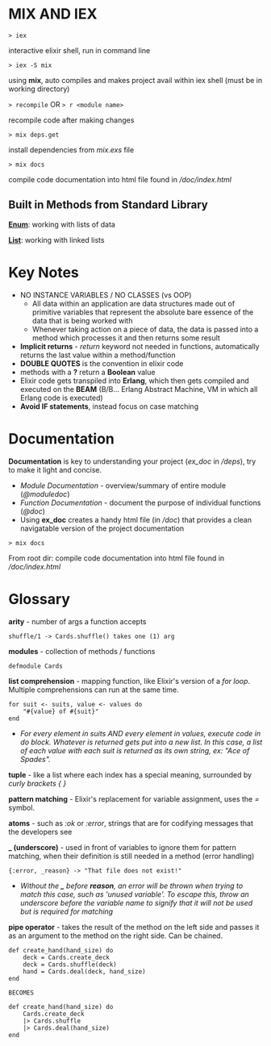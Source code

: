# MIX AND IEX
```> iex```

interactive elixir shell, run in command line

```> iex -S mix```

using **mix**, auto compiles and makes project avail within iex shell (must be in working directory)

```> recompile``` OR ```> r <module name>```

recompile code after making changes

```> mix deps.get```

install dependencies from *mix.exs* file

```> mix docs```

compile code documentation into html file found in */doc/index.html*


## Built in Methods from Standard Library
[**Enum**](https://hexdocs.pm/elixir/Enum.html): working with lists of data

[**List**](https://hexdocs.pm/elixir/List.html): working with linked lists

# Key Notes
- NO INSTANCE VARIABLES / NO CLASSES (vs OOP)
    - All data within an application are data structures made out of primitive variables that represent the absolute bare essence of the data that is being worked with
    - Whenever taking action on a piece of data, the data is passed into a method which processes it and then returns some result
- **Implicit returns** - *return* keyword not needed in functions, automatically returns the last value within a method/function
- **DOUBLE QUOTES** is the convention in elixir code
- methods with a **?** return a **Boolean** value
- Elixir code gets transpiled into **Erlang**, which then gets compiled and executed on the **BEAM** (B/B... Erlang Abstract Machine, VM in which all Erlang code is executed)
- **Avoid IF statements**, instead focus on case matching

# Documentation
**Documentation** is key to understanding your project (*ex_doc* in */deps*), try to make it light and concise.
- *Module Documentation* - overview/summary of entire module (*@moduledoc*)
- *Function Documentation* - document the purpose of individual functions (*@doc*)
- Using **ex_doc** creates a handy html file (in */doc*) that provides a clean navigatable version of the project documentation

```> mix docs```

From root dir: compile code documentation into html file found in */doc/index.html*

# Glossary
**arity** - number of args a function accepts
```
shuffle/1 -> Cards.shuffle() takes one (1) arg
```

**modules** - collection of methods / functions
```
defmodule Cards
```

**list comprehension** - mapping function, like Elixir's version of a *for loop*. Multiple comprehensions can run at the same time.
```
for suit <- suits, value <- values do
    "#{value} of #{suit}"
end
```
- *For every element in suits AND every element in values, execute code in do block. Whatever is returned gets put into a new list. In this case, a list of each value with each suit is returned as its own string, ex: "Ace of Spades".*

**tuple** - like a list where each index has a special meaning, surrounded by *curly brackets { }*

**pattern matching** - Elixir's replacement for variable assignment, uses the *=* symbol. 

**atoms** - such as *:ok* or *:error*, strings that are for codifying messages that the developers see

**_ (underscore)** - used in front of variables to ignore them for pattern matching, when their definition is still needed in a method (error handling)
```
{:error, _reason} -> "That file does not exist!"
```
- *Without the **_** before **reason**, an error will be thrown when trying to match this case, such as 'unused variable'. To escape this, throw an underscore before the variable name to signify that it will not be used but is required for matching*

**pipe operator** - takes the result of the method on the left side and passes it as an argument to the method on the right side. Can be chained.
```
def create_hand(hand_size) do
    deck = Cards.create_deck
    deck = Cards.shuffle(deck)
    hand = Cards.deal(deck, hand_size)
end

BECOMES

def create_hand(hand_size) do
    Cards.create_deck
    |> Cards.shuffle
    |> Cards.deal(hand_size)
end
```